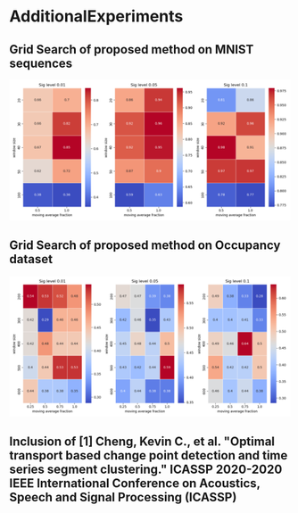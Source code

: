 # AdditionalExperiments

## Grid Search of proposed method on MNIST sequences
![Some title here](GS-MNIST.png)

## Grid Search of proposed method on Occupancy dataset
![Some title here](GS-Occupnacy.png)

## Inclusion of [1] Cheng, Kevin C., et al. "Optimal transport based change point detection and time series segment clustering." ICASSP 2020-2020 IEEE International Conference on Acoustics, Speech and Signal Processing (ICASSP)

